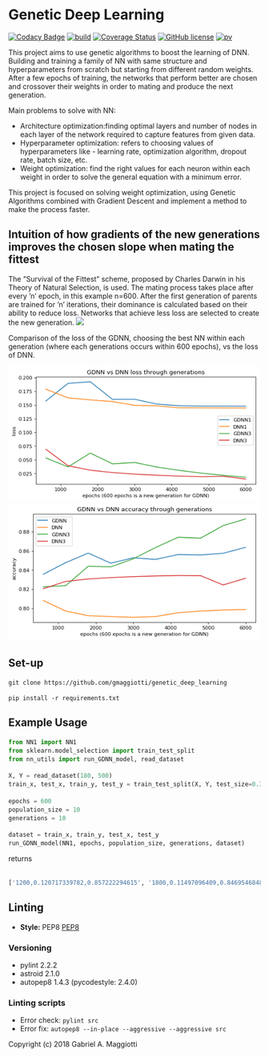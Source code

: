 # Genetic Deep Learning
[![Codacy Badge](https://api.codacy.com/project/badge/Grade/010b7619b1444d20997b281e889c562d)](https://app.codacy.com/app/patelotech/genetic_deep_learning?utm_source=github.com&utm_medium=referral&utm_content=patelotech/genetic_deep_learning&utm_campaign=Badge_Grade_Dashboard)
[![build](https://travis-ci.com/patelotech/genetic_deep_learning.svg?branch=master)](https://travis-ci.org/patelotech/genetic_deep_learning)
[![Coverage Status](https://coveralls.io/repos/github/patelotech/genetic_deep_learning/badge.svg?branch=master)](https://coveralls.io/github/patelotech/genetic_deep_learning?branch=master)
[![GitHub license](https://img.shields.io/badge/license-MIT-blue.svg)](https://github.com/gmaggiotti/genetic_deep_learning/blob/master/LICENSE.md)
[![pv](https://img.shields.io/badge/python-2.7-blue.svg)]()

This project aims to use genetic algorithms to boost the learning of DNN.  Building and training a family  of NN with same structure and hyperparameters from scratch but starting from different random weights.   After a few epochs of training, the networks that perform better are chosen and crossover their weights in order to mating and produce the next generation. 

Main problems to solve with NN:

-   Architecture optimization:finding optimal layers and number of nodes in each layer of the network required to capture features from given data.
-   Hyperparameter optimization: refers to choosing values of hyperparameters like - learning rate, optimization algorithm, dropout rate, batch size, etc. 
-   Weight optimization: find the right values for each neuron within each weight in order to solve the general equation with a minimum error.

This project is focused on solving weight optimization, using Genetic Algorithms combined with Gradient Descent and implement a method to make the process faster.

## Intuition of how gradients of the new generations improves the chosen slope when mating the fittest

 The ”Survival of the Fittest” scheme, proposed by Charles Darwin in his Theory of Natural Selection, is used.  The mating process takes place after every ’n’ epoch, in this example n=600. After the first generation of parents are trained for ’n’ iterations, their dominance is calculated based on their ability to reduce loss.  Networks that achieve less loss are selected to create the new generation.
![](img/image2.png)

Comparison of the loss of the GDNN, choosing the best NN within each generation (where each generations occurs within 600 epochs),  vs the loss of DNN.

![](img/error2.png)
![](img/acc2.png)

## Set-up

` git clone https://github.com/gmaggiotti/genetic_deep_learning `

` pip install -r requirements.txt `

## Example Usage

```python
from NN1 import NN1
from sklearn.model_selection import train_test_split
from nn_utils import run_GDNN_model, read_dataset

X, Y = read_dataset(180, 500)
train_x, test_x, train_y, test_y = train_test_split(X, Y, test_size=0.3, random_state=1)

epochs = 600
population_size = 10
generations = 10

dataset = train_x, train_y, test_x, test_y
run_GDNN_model(NN1, epochs, population_size, generations, dataset)

```

returns

```python

['1200,0.120717339782,0.857222294615', '1800,0.11497096409,0.846954684894', '2400,0.101505972685,0.841761424897', '3000,0.10017558906,0.843147897998', '3600,0.0996719998151,0.843389434766', '4200,0.0993791016308,0.843680275864', '4800,0.0991470908876,0.843948313688', '5400,0.0989582101751,0.84413401096', '6000,0.0988006379775,0.844216436793']

```

## Linting

-   **Style:** PEP8
[PEP8](https://www.python.org/dev/peps/pep-0008/ "Pep 8")

### Versioning

-   pylint 2.2.2
-   astroid 2.1.0
-   autopep8 1.4.3 (pycodestyle: 2.4.0)

### Linting scripts

-   Error check: `pylint src`
-   Error fix:  `autopep8 --in-place --aggressive --aggressive src`

Copyright (c) 2018 Gabriel A. Maggiotti
